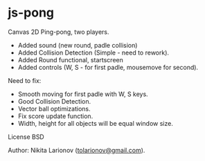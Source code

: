 js-pong
=======

Canvas 2D Ping-pong, two players.

- Added sound (new round, padle collision)
- Added Collision Detection (Simple - need to rework).
- Added Round functional, startscreen
- Added controls (W, S - for first padle, mousemove for second).

Need to fix:

- Smooth moving for first padle with W, S keys.
- Good Collision Detection.
- Vector ball optimizations.
- Fix score update function.
- Width, height for all objects will be equal window size.

License BSD

Author: Nikita Larionov (tolarionov@gmail.com).
